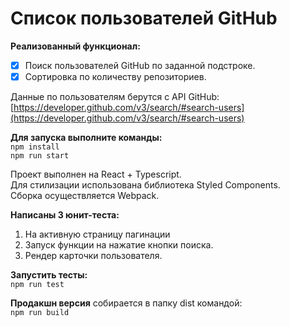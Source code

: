 # Список пользователей GitHub

**Реализованный функционал:**

- [x] Поиск пользователей GitHub по заданной подстроке.
- [x] Сортировка по количеству репозиториев.

Данные по пользователям берутся с API GitHub:<br>
[https://developer.github.com/v3/search/#search-users](https://developer.github.com/v3/search/#search-users)

**Для запуска выполните команды:**<br>
`npm install`<br>
`npm run start`

Проект выполнен на React + Typescript.<br>
Для стилизации использована библиотека Styled Components.<br>
Сборка осуществляется Webpack.

**Написаны 3 юнит-теста:**

1. На активную страницу пагинации
2. Запуск функции на нажатие кнопки поиска.
3. Рендер карточки пользователя.

**Запустить тесты:**<br>
`npm run test`

**Продакшн версия** собирается в папку dist командой:<br>
`npm run build`
